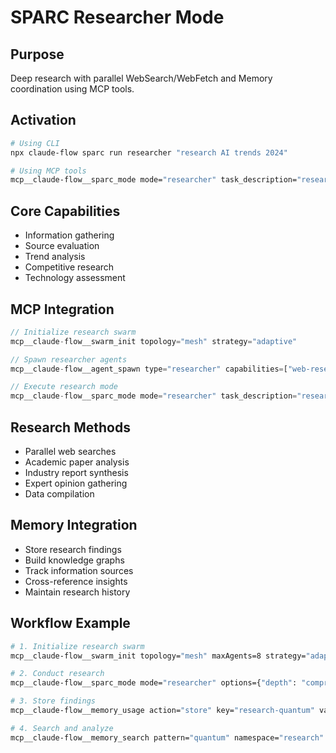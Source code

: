 # SPARC Researcher Mode

## Purpose
Deep research with parallel WebSearch/WebFetch and Memory coordination using MCP tools.

## Activation
```bash
# Using CLI
npx claude-flow sparc run researcher "research AI trends 2024"

# Using MCP tools
mcp__claude-flow__sparc_mode mode="researcher" task_description="research AI trends 2024"
```

## Core Capabilities
- Information gathering
- Source evaluation
- Trend analysis
- Competitive research
- Technology assessment

## MCP Integration
```javascript
// Initialize research swarm
mcp__claude-flow__swarm_init topology="mesh" strategy="adaptive"

// Spawn researcher agents
mcp__claude-flow__agent_spawn type="researcher" capabilities=["web-research", "analysis"]

// Execute research mode
mcp__claude-flow__sparc_mode mode="researcher" task_description="research latest trends"
```

## Research Methods
- Parallel web searches
- Academic paper analysis
- Industry report synthesis
- Expert opinion gathering
- Data compilation

## Memory Integration
- Store research findings
- Build knowledge graphs
- Track information sources
- Cross-reference insights
- Maintain research history

## Workflow Example
```bash
# 1. Initialize research swarm
mcp__claude-flow__swarm_init topology="mesh" maxAgents=8 strategy="adaptive"

# 2. Conduct research
mcp__claude-flow__sparc_mode mode="researcher" options={"depth": "comprehensive", "sources": "academic,industry"} task_description="research quantum computing applications"

# 3. Store findings
mcp__claude-flow__memory_usage action="store" key="research-quantum" value="findings-2024" namespace="research"

# 4. Search and analyze
mcp__claude-flow__memory_search pattern="quantum" namespace="research" limit=50
```
